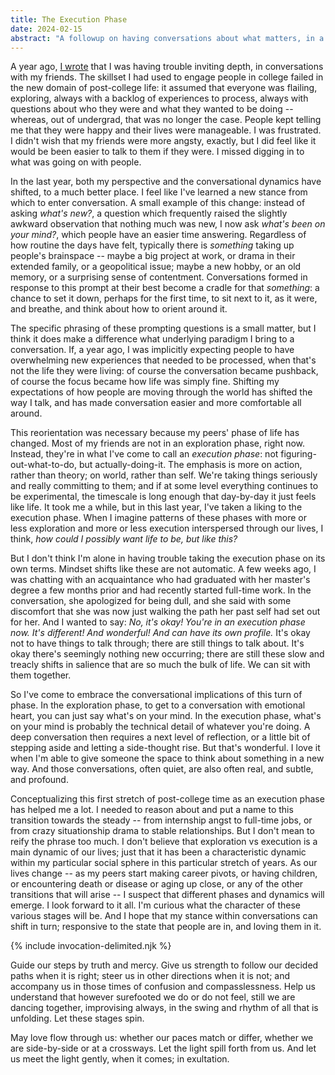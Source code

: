 ```yaml
---
title: The Execution Phase
date: 2024-02-15
abstract: "A followup on having conversations about what matters, in a new phase of life."
---
```

A year ago, [I wrote](/distant-conversations) that I was having trouble inviting depth, in conversations with my friends. The skillset I had used to engage people in college failed in the new domain of post-college life: it assumed that everyone was flailing, exploring, always with a backlog of experiences to process, always with questions about who they were and what they wanted to be doing -- whereas, out of undergrad, that was no longer the case. People kept telling me that they were happy and their lives were manageable. I was frustrated. I didn't wish that my friends were more angsty, exactly, but I did feel like it would be been easier to talk to them if they were. I missed digging in to what was going on with people.

In the last year, both my perspective and the conversational dynamics have shifted, to a much better place. I feel like I've learned a new stance from which to enter conversation. A small example of this change: instead of asking _what's new?_, a question which frequently raised the slightly awkward observation that nothing much was new, I now ask _what's been on your mind?_, which people have an easier time answering. Regardless of how routine the days have felt, typically there is _something_ taking up people's brainspace -- maybe a big project at work, or drama in their extended family, or a geopolitical issue; maybe a new hobby, or an old memory, or a surprising sense of contentment. Conversations formed in response to this prompt at their best become a cradle for that _something_: a chance to set it down, perhaps for the first time, to sit next to it, as it were, and breathe, and think about how to orient around it.

The specific phrasing of these prompting questions is a small matter, but I think it does make a difference what underlying paradigm I bring to a conversation. If, a year ago, I was implicitly expecting people to have overwhelming new experiences that needed to be processed, when that's not the life they were living: of course the conversation became pushback, of course the focus became how life was simply fine. Shifting my expectations of how people are moving through the world has shifted the way I talk, and has made conversation easier and more comfortable all around.

This reorientation was necessary because my peers' phase of life has changed. Most of my friends are not in an exploration phase, right now. Instead, they're in what I've come to call an _execution phase_: not figuring-out-what-to-do, but actually-doing-it. The emphasis is more on action, rather than theory; on world, rather than self. We're taking things seriously and really committing to them; and if at some level everything continues to be experimental, the timescale is long enough that day-by-day it just feels like life. It took me a while, but in this last year, I've taken a liking to the execution phase. When I imagine patterns of these phases with more or less exploration and more or less execution interspersed through our lives, I think, *how could I possibly want life to be, but like this?*

But I don't think I'm alone in having trouble taking the execution phase on its own terms. Mindset shifts like these are not automatic. A few weeks ago, I was chatting with an acquaintance who had graduated with her master's degree a few months prior and had recently started full-time work. In the conversation, she apologized for being dull, and she said with some discomfort that she was now just walking the path her past self had set out for her. And I wanted to say: _No, it's okay! You're in an execution phase now. It's different! And wonderful! And can have its own profile._ It's okay not to have things to talk through; there are still things to talk about. It's okay there's seemingly nothing new occurring; there are still these slow and treacly shifts in salience that are so much the bulk of life. We can sit with them together.

So I've come to embrace the conversational implications of this turn of phase. In the exploration phase, to get to a conversation with emotional heart, you can just say what's on your mind. In the execution phase, what's on your mind is probably the technical detail of whatever you're doing. A deep conversation then requires a next level of reflection, or a little bit of stepping aside and letting a side-thought rise. But that's wonderful. I love it when I'm able to give someone the space to think about something in a new way. And those conversations, often quiet, are also often real, and subtle, and profound.

Conceptualizing this first stretch of post-college time as an execution phase has helped me a lot. I needed to reason about and put a name to this transition towards the steady -- from internship angst to full-time jobs, or from crazy situationship drama to stable relationships. But I don't mean to reify the phrase too much. I don't believe that exploration vs execution is a main dynamic of our lives; just that it has been a characteristic dynamic within my particular social sphere in this particular stretch of years. As our lives change -- as my peers start making career pivots, or having children, or encountering death or disease or aging up close, or any of the other transitions that will arise -- I suspect that different phases and dynamics will emerge. I look forward to it all. I'm curious what the character of these various stages will be. And I hope that my stance within conversations can shift in turn; responsive to the state that people are in, and loving them in it.

{% include invocation-delimited.njk %}

Guide our steps by truth and mercy. Give us strength to follow our decided paths when it is right; steer us in other directions when it is not; and accompany us in those times of confusion and compasslessness. Help us understand that however surefooted we do or do not feel, still we are dancing together, improvising always, in the swing and rhythm of all that is unfolding. Let these stages spin.

May love flow through us: whether our paces match or differ, whether we are side-by-side or at a crossways. Let the light spill forth from us. And let us meet the light gently, when it comes; in exultation.

